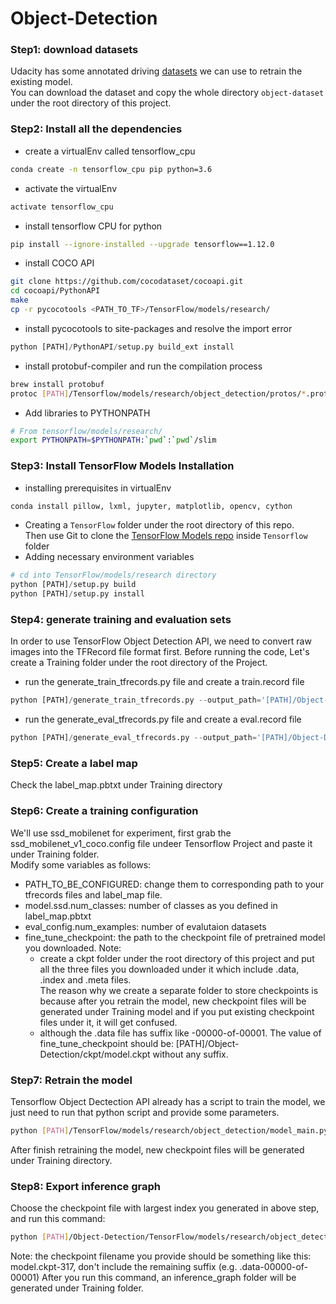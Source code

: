 # Object-Detection

### Step1: download datasets
Udacity has some annotated driving [datasets](https://github.com/udacity/self-driving-car/tree/master/annotations) we can use to retrain the existing model. <br/>
You can download the dataset and copy the whole directory `object-dataset` under the root directory of this project.


### Step2: Install all the dependencies
* create a virtualEnv called tensorflow_cpu
```bash
conda create -n tensorflow_cpu pip python=3.6
```

* activate the virtualEnv
```bash
activate tensorflow_cpu
```

* install tensorflow CPU for python
```bash
pip install --ignore-installed --upgrade tensorflow==1.12.0
```

* install COCO API
```bash
git clone https://github.com/cocodataset/cocoapi.git
cd cocoapi/PythonAPI
make
cp -r pycocotools <PATH_TO_TF>/TensorFlow/models/research/
```

* install pycocotools to site-packages and resolve the import error
```python
python [PATH]/PythonAPI/setup.py build_ext install
```

* install protobuf-compiler and run the compilation process 
```bash
brew install protobuf
protoc [PATH]/Tensorflow/models/research/object_detection/protos/*.proto --python_out=.
```

* Add libraries to PYTHONPATH
```bash
# From tensorflow/models/research/
export PYTHONPATH=$PYTHONPATH:`pwd`:`pwd`/slim
```

### Step3: Install TensorFlow Models Installation
* installing prerequisites in virtualEnv
```bash
conda install pillow, lxml, jupyter, matplotlib, opencv, cython
```
* Creating a `TensorFlow` folder under the root directory of this repo. <br/>
  Then use Git to clone the [TensorFlow Models repo](https://github.com/tensorflow/models) inside `Tensorflow` folder
* Adding necessary environment variables
```python
# cd into TensorFlow/models/research directory
python [PATH]/setup.py build
python [PATH]/setup.py install
```
  
### Step4: generate training and evaluation sets
In order to use TensorFlow Object Detection API, we need to convert raw images into the TFRecord file format first.
Before running the code, Let's create a Training folder under the root directory of the Project.
* run the generate_train_tfrecords.py file and create a train.record file
```python
python [PATH]/generate_train_tfrecords.py --output_path='[PATH]/Object-Detection/Training/train.record'
```

* run the generate_eval_tfrecords.py file and create a eval.record file
```python
python [PATH]/generate_eval_tfrecords.py --output_path='[PATH]/Object-Detection/Training/eval.record'
```

### Step5: Create a label map
Check the label_map.pbtxt under Training directory

### Step6: Create a training configuration
We'll use ssd_mobilenet for experiment, first grab the ssd_mobilenet_v1_coco.config file undeer Tensorflow Project and paste it under Training folder. <br/>
Modify some variables as follows:
* PATH_TO_BE_CONFIGURED: change them to corresponding path to your tfrecords files and label_map file.
* model.ssd.num_classes: number of classes as you defined in label_map.pbtxt
* eval_config.num_examples: number of evalutaion datasets
* fine_tune_checkpoint: the path to the checkpoint file of pretrained model you downloaded. Note: <br/>
    * create a ckpt folder under the root directory of this project and put all the three files you downloaded under it which include .data, .index and .meta files. <br/>
      The reason why we create a separate folder to store checkpoints is because after you retrain the model, new checkpoint files will be generated under Training model and if you put existing checkpoint files under it, it will get confused.
    * although the .data file has suffix like -00000-of-00001. The value of fine_tune_checkpoint should be: [PATH]/Object-Detection/ckpt/model.ckpt without any suffix.

### Step7: Retrain the model
Tensorflow Object Dectection API already has a script to train the model, we just need to run that python script and provide some parameters. <br/>
```bash
python [PATH]/TensorFlow/models/research/object_detection/model_main.py --logtostderr --model_dir=[PATH]/Object-Detection/Training/ --pipeline_config_path=[PATH]/Object-Detection/Training/ssd_mobilenet_v1_coco.config 
```
After finish retraining the model, new checkpoint files will be generated under Training directory.

### Step8: Export inference graph
Choose the checkpoint file with largest index you generated in above step, and run this command:
```bash
python [PATH]/Object-Detection/TensorFlow/models/research/object_detection/export_inference_graph.py --input_type image_tensor --pipeline_config_path [PATH]/Object-Detection/Training/ssd_mobilenet_v1_coco.config --trained_checkpoint_prefix [PATH]/Object-Detection/Training/model.ckpt-317(e.g 317 is the largest index) --output_directory [PATH]/Object-Detection/Training/inference_graph
```
Note: the checkpoint filename you provide should be something like this: model.ckpt-317, don't include the remaining suffix (e.g.  .data-00000-of-00001)
After you run this command, an inference_graph folder will be generated under Training folder.